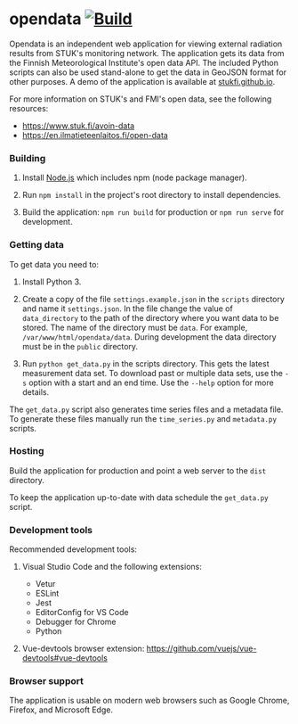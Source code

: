 # opendata [![Build](https://github.com/StukFi/opendata/workflows/Build/badge.svg?branch=master)](https://github.com/StukFi/opendata/actions)

Opendata is an independent web application for viewing external radiation results from STUK's monitoring network. The application gets its data from the Finnish Meteorological Institute's open data API. The included Python scripts can also be used stand-alone to get the data in GeoJSON format for other purposes. A demo of the application is available at [stukfi.github.io](https://stukfi.github.io/).

For more information on STUK's and FMI's open data, see the following resources:
- https://www.stuk.fi/avoin-data
- https://en.ilmatieteenlaitos.fi/open-data

### Building

1. Install [Node.js](https://nodejs.org) which includes npm (node package manager).

2. Run `npm install` in the project's root directory to install dependencies.

3. Build the application: `npm run build` for production or `npm run serve` for development.

### Getting data

To get data you need to:

1. Install Python 3.

2. Create a copy of the file `settings.example.json` in the `scripts` directory and name it `settings.json`. In the file change the value of `data_directory` to the path of the directory where you want data to be stored. The name of the directory must be `data`. For example, `/var/www/html/opendata/data`. During development the data directory must be in the `public` directory.

3. Run `python get_data.py` in the scripts directory. This gets the latest measurement data set. To download past or multiple data sets, use the `-s` option with a start and an end time. Use the `--help` option for more details.

The `get_data.py` script also generates time series files and a metadata file. To generate these files manually run the `time_series.py` and `metadata.py` scripts.

### Hosting

Build the application for production and point a web server to the `dist` directory.

To keep the application up-to-date with data schedule the `get_data.py` script.

### Development tools

Recommended development tools:

1. Visual Studio Code and the following extensions:
    - Vetur
    - ESLint
    - Jest
    - EditorConfig for VS Code
    - Debugger for Chrome
    - Python

2. Vue-devtools browser extension: https://github.com/vuejs/vue-devtools#vue-devtools

### Browser support

The application is usable on modern web browsers such as Google Chrome, Firefox, and Microsoft Edge.
